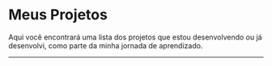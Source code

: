 # Meus Projetos

Aqui você encontrará uma lista dos projetos que estou desenvolvendo ou já desenvolvi, como parte da minha jornada de aprendizado.

---
